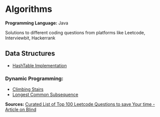 # Algorithms

**Programming Language:** Java

Solutions to different coding questions from platforms like Leetcode, Interviewbit, Hackerrank

## Data Structures
- [HashTable Implementation](Hash/Implementation)

### Dynamic Programming:
- [Climbing Stairs](Dynamic%20Programming/Climbing%20Stairs)
- [Longest Common Subsequence](Dynamic%20Programming/Longest%20Common%20Subsequence/Readme.md)

**Sources:**
[Curated List of Top 100 Leetcode Questions to save Your time - Article on Blind](https://www.teamblind.com/post/New-Year-Gift---Curated-List-of-Top-100-LeetCode-Questions-to-Save-Your-Time-OaM1orEU)